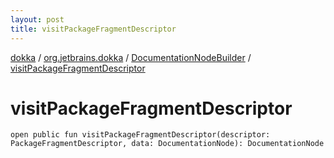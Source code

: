 ```yaml
---
layout: post
title: visitPackageFragmentDescriptor
---
```

[dokka](../../index.md) / [org.jetbrains.dokka](../index.md) / [DocumentationNodeBuilder](index.md) / [visitPackageFragmentDescriptor](visitPackageFragmentDescriptor.md)

# visitPackageFragmentDescriptor

```
open public fun visitPackageFragmentDescriptor(descriptor: PackageFragmentDescriptor, data: DocumentationNode): DocumentationNode
```
